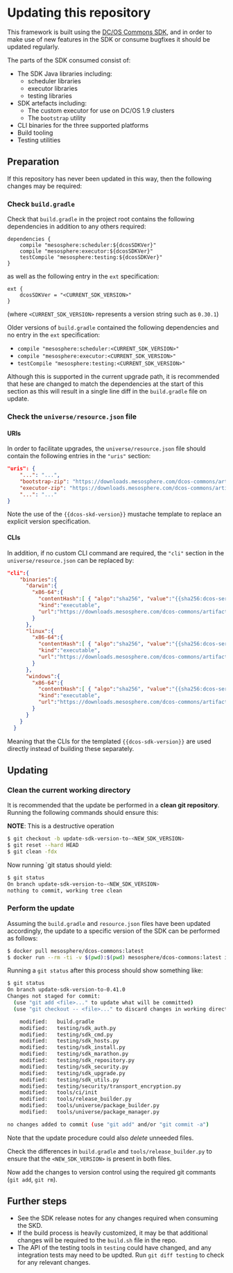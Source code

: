 # Updating this repository

This framework is built using the [DC/OS Commons SDK](https://github.com/mesosphere/dcos-commons), and in order to make use of new features in the SDK or consume bugfixes it should be updated regularly.

The parts of the SDK consumed consist of:
* The SDK Java libraries including:
    * scheduler libraries
    * executor libraries
    * testing libraries
* SDK artefacts including:
    * The custom executor for use on DC/OS 1.9 clusters
    * The `bootstrap` utility
* CLI binaries for the three supported platforms
* Build tooling
* Testing utilities

## Preparation

If this repository has never been updated in this way, then the following changes may be required:

### Check `build.gradle`

Check that `build.gradle` in the project root contains the following dependencies in addition to any others required:
```
dependencies {
    compile "mesosphere:scheduler:${dcosSDKVer}"
    compile "mesosphere:executor:${dcosSDKVer}"
    testCompile "mesosphere:testing:${dcosSDKVer}"
}
```
as well as the following entry in the `ext` specification:
```
ext {
    dcosSDKVer = "<CURRENT_SDK_VERSION>"
}
```
(where `<CURRENT_SDK_VERSION>` represents a version string such as `0.30.1`)

Older versions of `build.gradle` contained the following dependencies and no entry in the `ext` specification:
* `compile "mesosphere:scheduler:<CURRENT_SDK_VERSION>"`
* `compile "mesosphere:executor:<CURRENT_SDK_VERSION>"`
* `testCompile "mesosphere:testing:<CURRENT_SDK_VERSION>"`

Although this is supported in the current upgrade path, it is recommended that hese are changed to match the dependencies at the start of this section as this will result in a single line diff in the `build.gradle` file on update.

### Check the `universe/resource.json` file

#### URIs
In order to facilitate upgrades, the `universe/resource.json` file should contain the following entries in the `"uris"` section:
```json
"uris": {
    "...": "...",
    "bootstrap-zip": "https://downloads.mesosphere.com/dcos-commons/artifacts/{{dcos-sdk-version}}/bootstrap.zip",
    "executor-zip": "https://downloads.mesosphere.com/dcos-commons/artifacts/{{dcos-sdk-version}}/executor.zip",
    "...": "..."
}
```
Note the use of the `{{dcos-skd-version}}` mustache template to replace an explicit version specification.

#### CLIs

In addition, if no custom CLI command are required, the `"cli"` section in the `universe/resource.json` can be replaced by:
```json
"cli":{
    "binaries":{
      "darwin":{
        "x86-64":{
          "contentHash":[ { "algo":"sha256", "value":"{{sha256:dcos-service-cli-darwin@https://downloads.mesosphere.com/dcos-commons/artifacts/{{dcos-sdk-version}}/SHA256SUMS}}" } ],
          "kind":"executable",
          "url":"https://downloads.mesosphere.com/dcos-commons/artifacts/{{dcos-sdk-version}}/dcos-service-cli-darwin"
        }
      },
      "linux":{
        "x86-64":{
          "contentHash":[ { "algo":"sha256", "value":"{{sha256:dcos-service-cli-linux@https://downloads.mesosphere.com/dcos-commons/artifacts/{{dcos-sdk-version}}/SHA256SUMS}}" } ],
          "kind":"executable",
          "url":"https://downloads.mesosphere.com/dcos-commons/artifacts/{{dcos-sdk-version}}/dcos-service-cli-linux"
        }
      },
      "windows":{
        "x86-64":{
          "contentHash":[ { "algo":"sha256", "value":"{{sha256:dcos-service-cli.exe@https://downloads.mesosphere.com/dcos-commons/artifacts/{{dcos-sdk-version}}/SHA256SUMS}}" } ],
          "kind":"executable",
          "url":"https://downloads.mesosphere.com/dcos-commons/artifacts/{{dcos-sdk-version}}/dcos-service-cli.exe"
        }
      }
    }
  }
```
Meaning that the CLIs for the templated `{{dcos-sdk-version}}` are used directly instead of building these separately.

## Updating

### Clean the current working directory

It is recommended that the update be performed in a **clean git repository**. Running the following commands should ensure this:

**NOTE**: This is a destructive operation

```bash
$ git checkout -b update-sdk-version-to-<NEW_SDK_VERSION>
$ git reset --hard HEAD
$ git clean -fdx
```

Now running `git status should yield:
```bash
$ git status
On branch update-sdk-version-to-<NEW_SDK_VERSION>
nothing to commit, working tree clean
```

### Perform the update

Assuming the `build.gradle` and `resource.json` files have been updated accordingly, the update to a specific version of the SDK can be performed as follows:
```bash
$ docker pull mesosphere/dcos-commons:latest
$ docker run --rm -ti -v $(pwd):$(pwd) mesosphere/dcos-commons:latest init $(pwd) --update-sdk <NEW_SDK_VERSION>
```

Running a `git status` after this process should show something like:
```bash
$ git status
On branch update-sdk-version-to-0.41.0
Changes not staged for commit:
  (use "git add <file>..." to update what will be committed)
  (use "git checkout -- <file>..." to discard changes in working directory)

	modified:   build.gradle
	modified:   testing/sdk_auth.py
	modified:   testing/sdk_cmd.py
	modified:   testing/sdk_hosts.py
	modified:   testing/sdk_install.py
	modified:   testing/sdk_marathon.py
	modified:   testing/sdk_repository.py
	modified:   testing/sdk_security.py
	modified:   testing/sdk_upgrade.py
	modified:   testing/sdk_utils.py
	modified:   testing/security/transport_encryption.py
	modified:   tools/ci/init
	modified:   tools/release_builder.py
	modified:   tools/universe/package_builder.py
	modified:   tools/universe/package_manager.py

no changes added to commit (use "git add" and/or "git commit -a")
```
Note that the update procedure could also *delete* unneeded files.

Check the differences in `build.gradle` and `tools/release_builder.py` to ensure that the `<NEW_SDK_VERSION>` is present in both files.

Now add the changes to version control using the required git commants (`git add`, `git rm`).

## Further steps

* See the SDK release notes for any changes required when consuming the SKD.
* If the build process is heavily customized, it may be that additional changes will be required to the `build.sh` file in the repo.
* The API of the testing tools in `testing` could have changed, and any integration tests may need to be updted. Run `git diff testing` to check for any relevant changes.
